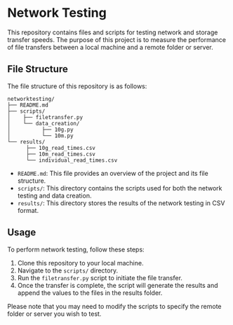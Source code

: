 # Network Testing

This repository contains files and scripts for testing network and storage transfer speeds. The purpose of this project is to measure the performance of file transfers between a local machine and a remote folder or server.

## File Structure

The file structure of this repository is as follows:

```
networktesting/
├── README.md
├── scripts/
│    ├── filetransfer.py
│    └── data_creation/
│          ├── 10g.py
│          └── 10m.py
└── results/
      ├── 10g_read_times.csv
      ├── 10m_read_times.csv
      └── individual_read_times.csv
```

- `README.md`: This file provides an overview of the project and its file structure.
- `scripts/`: This directory contains the scripts used for both the network testing and data creation.
- `results/`: This directory stores the results of the network testing in CSV format.

## Usage

To perform network testing, follow these steps:

1. Clone this repository to your local machine.
2. Navigate to the `scripts/` directory.
3. Run the `filetransfer.py` script to initiate the file transfer.
4. Once the transfer is complete, the script will generate the results and append the values to the files in the results folder.

Please note that you may need to modify the scripts to specify the remote folder or server you wish to test.
